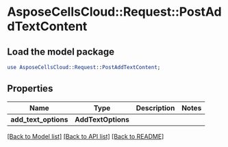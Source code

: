 # AsposeCellsCloud::Request::PostAddTextContent 

## Load the model package
```perl
use AsposeCellsCloud::Request::PostAddTextContent;
```

## Properties
Name | Type | Description | Notes
------------ | ------------- | ------------- | -------------
**add_text_options** | **AddTextOptions** |  |  

[[Back to Model list]](../README.md#documentation-for-requests) [[Back to API list]](../README.md#documentation-for-api-endpoints) [[Back to README]](../README.md)


